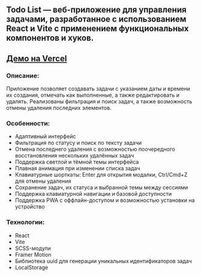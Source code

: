 ## Todo List — веб-приложение для управления задачами, разработанное с использованием React и Vite с применением функциональных компонентов и хуков.

## [Демо на Vercel](https://react-vite-project-todo-list.vercel.app/)

### Описание:
Приложение позволяет создавать задачи с указанием даты и времени их создания, отмечать как выполненные, а также редактировать и удалять. Реализованы фильтрация и поиск задач, а также возможность отмены удаления последних элементов.

### Особенности:
- Адаптивный интерфейс
- Фильтрация по статусу и поиск по тексту задачи
- Отмена последнего удаления с возможностью поочередного восстановления нескольких удалённых задач
- Поддержка светлой и тёмной темы интерфейса
- Плавная анимация при изменении списка задач
- Клавиатурные шорткаты: Enter для открытия модалки, Ctrl/Cmd+Z для отмены удаления
- Сохранение задач, их статуса и выбранной темы между сессиями
- Поддержка клавиатурной навигации и базовой доступности
- Поддержка PWA с оффлайн-доступом и возможностью установки на устройство

### Технологии:
- React
- Vite
- SCSS-модули
- Framer Motion
- Библиотека uuid для генерации уникальных идентификаторов задач
- LocalStorage
